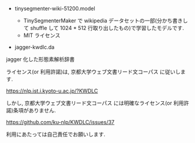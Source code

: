 - tinysegmenter-wiki-51200.model
  - TinySegmenterMaker で wikipedia データセットの一部(分かち書きして shuffle して 1024 * 512 行取り出したもの)で学習したモデルです.
  - MIT ライセンス

- jagger-kwdlc.da

jagger 化した形態素解析辞書

ライセンス(or 利用許諾)は, 京都大学ウェブ文書リード文コーパス に従いします.

https://nlp.ist.i.kyoto-u.ac.jp/?KWDLC

しかし, 京都大学ウェブ文書リード文コーパス には明確なライセンス(or 利用許諾)条項がありません.

https://github.com/ku-nlp/KWDLC/issues/37

利用にあたっては自己責任でお願いします.

